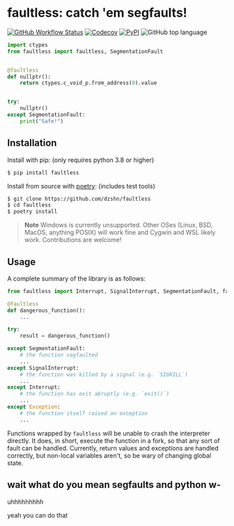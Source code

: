 # faultless: catch 'em segfaults!

[![GitHub Workflow Status](https://img.shields.io/github/actions/workflow/status/dzshn/faultless/test.yml?style=for-the-badge)](https://github.com/dzshn/faultless/actions)
[![Codecov](https://img.shields.io/codecov/c/github/dzshn/faultless?style=for-the-badge)](https://app.codecov.io/gh/dzshn/faultless)
[![PyPI](https://img.shields.io/pypi/v/faultless?style=for-the-badge)](https://pypi.org/project/faultless)
![GitHub top language](https://img.shields.io/github/languages/top/dzshn/faultless?style=for-the-badge)

```py
import ctypes
from faultless import faultless, SegmentationFault


@faultless
def nullptr():
    return ctypes.c_void_p.from_address(0).value


try:
    nullptr()
except SegmentationFault:
    print("Safe!")
```

## Installation

Install with pip: (only requires python 3.8 or higher)

```sh
$ pip install faultless
```

Install from source with [poetry](https://python-poetry.org/): (includes test tools)

```sh
$ git clone https://github.com/dzshn/faultless
$ cd faultless
$ poetry install
```

> **Note**
> Windows is currently unsupported. Other OSes (Linux, BSD, MacOS, anything POSIX) 
> will work fine and Cygwin and WSL likely work. Contributions are welcome!

## Usage

A complete summary of the library is as follows:

```py
from faultless import Interrupt, SignalInterrupt, SegmentationFault, faultless

@faultless
def dangerous_function():
    ...

try:
    result = dangerous_function()

except SegmentationFault:
    # the function segfaulted
    ...
except SignalInterrupt:
    # the function was killed by a signal (e.g. `SIGKILL`)
    ...
except Interrupt:
    # the function has exit abruptly (e.g. `exit()`)
    ...
except Exception:
    # the function itself raised an exception
    ...
```

Functions wrapped by `faultless` will be unable to crash the interpreter
directly. It does, in short, execute the function in a fork, so that any sort
of fault can be handled. Currently, return values and exceptions are handled
correctly, but non-local variables aren't, so be wary of changing global state.

## wait what do you mean segfaults and python w-

uhhhhhhhhh

yeah you can do that
